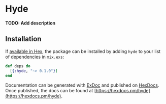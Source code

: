 # Hyde

**TODO: Add description**

## Installation

If [available in Hex](https://hex.pm/docs/publish), the package can be installed
by adding `hyde` to your list of dependencies in `mix.exs`:

```elixir
def deps do
  [{:hyde, "~> 0.1.0"}]
end
```

Documentation can be generated with [ExDoc](https://github.com/elixir-lang/ex_doc)
and published on [HexDocs](https://hexdocs.pm). Once published, the docs can
be found at [https://hexdocs.pm/hyde](https://hexdocs.pm/hyde).

